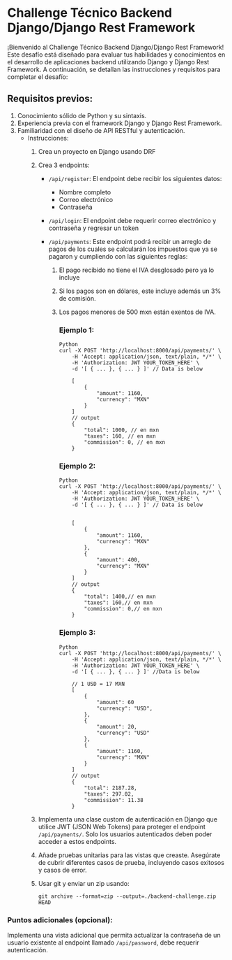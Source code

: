 # Challenge Técnico Backend Django/Django Rest Framework

¡Bienvenido al Challenge Técnico Backend Django/Django Rest Framework! Este desafío está
diseñado para evaluar tus habilidades y conocimientos en el desarrollo de aplicaciones
backend utilizando Django y Django Rest Framework. A continuación, se detallan las
instrucciones y requisitos para completar el desafío:

## Requisitos previos:
1. Conocimiento sólido de Python y su sintaxis.
2. Experiencia previa con el framework Django y Django Rest Framework.
3. Familiaridad con el diseño de API RESTful y autenticación.
    - Instrucciones:
        1. Crea un proyecto en Django usando DRF
        2. Crea 3 endpoints:

            - `/api/register`: El endpoint debe recibir los siguientes datos:
                - Nombre completo
                - Correo electrónico
                - Contraseña
            - `/api/login`: El endpoint debe requerir correo electrónico y contraseña y regresar un token
            - `/api/payments`: Este endpoint podrá recibir un arreglo de pagos de los cuales se calcularán los impuestos que ya se pagaron y cumpliendo con las siguientes reglas:

                1. El pago recibido no tiene el IVA desglosado pero ya lo incluye
                2. Si los pagos son en dólares, este incluye además un 3% de comisión.
                3. Los pagos menores de 500 mxn están exentos de IVA.
                            
                    ### Ejemplo 1:
                    ```
                    Python
                    curl -X POST 'http://localhost:8000/api/payments/' \
                        -H 'Accept: application/json, text/plain, */*' \
                        -H 'Authorization: JWT YOUR_TOKEN_HERE' \
                        -d '[ { ... }, { ... } ]' // Data is below
                        
                        [
                            {
                                "amount": 1160,
                                "currency": "MXN"
                            }
                        ]
                        // output
                        {
                            "total": 1000, // en mxn
                            "taxes": 160, // en mxn
                            "commission": 0, // en mxn
                        } 
                    ```
                    ### Ejemplo 2:
                    ```
                    Python
                    curl -X POST 'http://localhost:8000/api/payments/' \
                        -H 'Accept: application/json, text/plain, */*' \
                        -H 'Authorization: JWT YOUR_TOKEN_HERE' \
                        -d '[ { ... }, { ... } ]' // Data is below

                        
                        [
                            {
                                "amount": 1160,
                                "currency": "MXN"
                            },
                            {
                                "amount": 400,
                                "currency": "MXN"
                            }
                        ]
                        // output
                        {
                            "total": 1400,// en mxn
                            "taxes": 160,// en mxn
                            "commission": 0,// en mxn
                        }
                    ```
                    ### Ejemplo 3:
                    ```
                    Python
                    curl -X POST 'http://localhost:8000/api/payments/' \
                        -H 'Accept: application/json, text/plain, */*' \
                        -H 'Authorization: JWT YOUR_TOKEN_HERE' \
                        -d '[ { ... }, { ... } ]' //Data is below

                        // 1 USD = 17 MXN
                        [
                            {
                                "amount": 60
                                "currency": "USD",
                            },
                            {
                                "amount": 20,
                                "currency": "USD"
                            },
                            {
                                "amount": 1160,
                                "currency": "MXN"
                            }
                        ]
                        // output
                        {
                            "total": 2187.28,
                            "taxes": 297.02,
                            "commission": 11.38
                        }
                    ```

        3. Implementa una clase custom de autenticación en Django que utilice JWT (JSON Web
        Tokens) para proteger el endpoint `/api/payments/`. Solo los usuarios autenticados
        deben poder acceder a estos endpoints.
        4. Añade pruebas unitarias para las vistas que creaste. Asegúrate de cubrir diferentes
        casos de prueba, incluyendo casos exitosos y casos de error.
        5. Usar git y enviar un zip usando:

            `git archive --format=zip --output=./backend-challenge.zip HEAD`

### Puntos adicionales (opcional):
Implementa una vista adicional que permita actualizar la contraseña de un usuario
existente al endpoint llamado `/api/password`, debe requerir autenticación.